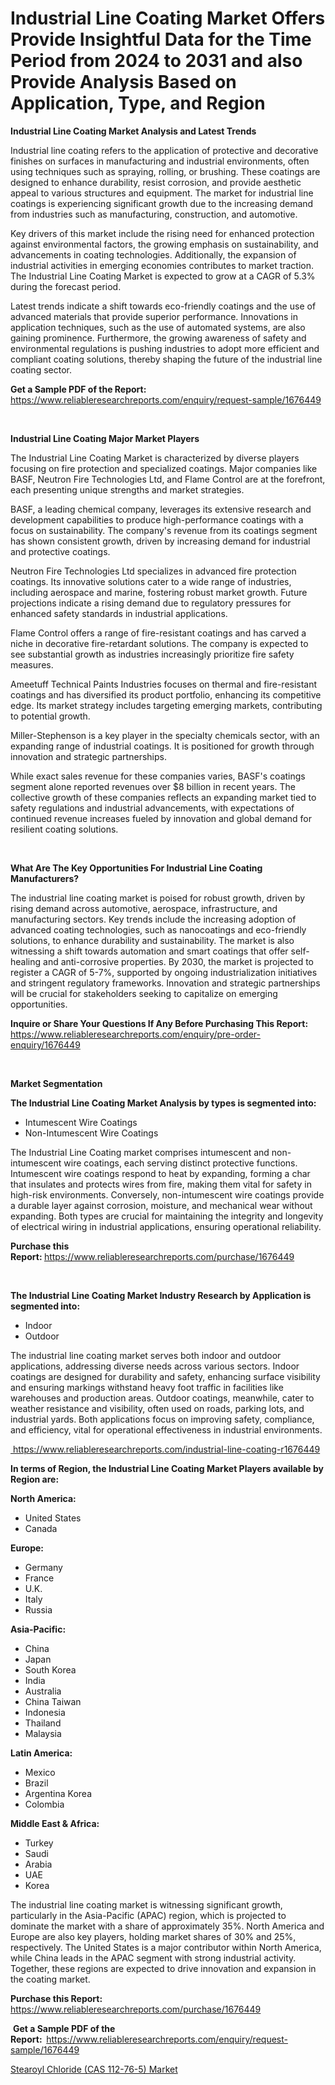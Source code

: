 <p><h1>Industrial Line Coating Market Offers Provide Insightful Data for the Time Period from 2024 to 2031 and also Provide Analysis Based on Application, Type, and Region</h1></p><p><strong>Industrial Line Coating Market Analysis and Latest Trends</strong></p>
<p><p>Industrial line coating refers to the application of protective and decorative finishes on surfaces in manufacturing and industrial environments, often using techniques such as spraying, rolling, or brushing. These coatings are designed to enhance durability, resist corrosion, and provide aesthetic appeal to various structures and equipment. The market for industrial line coatings is experiencing significant growth due to the increasing demand from industries such as manufacturing, construction, and automotive.</p><p>Key drivers of this market include the rising need for enhanced protection against environmental factors, the growing emphasis on sustainability, and advancements in coating technologies. Additionally, the expansion of industrial activities in emerging economies contributes to market traction. The Industrial Line Coating Market is expected to grow at a CAGR of 5.3% during the forecast period. </p><p>Latest trends indicate a shift towards eco-friendly coatings and the use of advanced materials that provide superior performance. Innovations in application techniques, such as the use of automated systems, are also gaining prominence. Furthermore, the growing awareness of safety and environmental regulations is pushing industries to adopt more efficient and compliant coating solutions, thereby shaping the future of the industrial line coating sector.</p></p>
<p><strong>Get a Sample PDF of the Report:&nbsp;</strong> <a href="https://www.reliableresearchreports.com/enquiry/request-sample/1676449?utm_campaign=28&utm_medium=2&utm_source=Github&utm_content=ia&utm_term=27122024&utm_id=industrial-line-coating">https://www.reliableresearchreports.com/enquiry/request-sample/1676449</a></p>
<p>&nbsp;</p>
<p><strong>Industrial Line Coating Major Market Players</strong></p>
<p><p>The Industrial Line Coating Market is characterized by diverse players focusing on fire protection and specialized coatings. Major companies like BASF, Neutron Fire Technologies Ltd, and Flame Control are at the forefront, each presenting unique strengths and market strategies.</p><p>BASF, a leading chemical company, leverages its extensive research and development capabilities to produce high-performance coatings with a focus on sustainability. The company's revenue from its coatings segment has shown consistent growth, driven by increasing demand for industrial and protective coatings.</p><p>Neutron Fire Technologies Ltd specializes in advanced fire protection coatings. Its innovative solutions cater to a wide range of industries, including aerospace and marine, fostering robust market growth. Future projections indicate a rising demand due to regulatory pressures for enhanced safety standards in industrial applications.</p><p>Flame Control offers a range of fire-resistant coatings and has carved a niche in decorative fire-retardant solutions. The company is expected to see substantial growth as industries increasingly prioritize fire safety measures.</p><p>Ameetuff Technical Paints Industries focuses on thermal and fire-resistant coatings and has diversified its product portfolio, enhancing its competitive edge. Its market strategy includes targeting emerging markets, contributing to potential growth.</p><p>Miller-Stephenson is a key player in the specialty chemicals sector, with an expanding range of industrial coatings. It is positioned for growth through innovation and strategic partnerships.</p><p>While exact sales revenue for these companies varies, BASF's coatings segment alone reported revenues over $8 billion in recent years. The collective growth of these companies reflects an expanding market tied to safety regulations and industrial advancements, with expectations of continued revenue increases fueled by innovation and global demand for resilient coating solutions.</p></p>
<p>&nbsp;</p>
<p><strong>What Are The Key Opportunities For Industrial Line Coating Manufacturers?</strong></p>
<p><p>The industrial line coating market is poised for robust growth, driven by rising demand across automotive, aerospace, infrastructure, and manufacturing sectors. Key trends include the increasing adoption of advanced coating technologies, such as nanocoatings and eco-friendly solutions, to enhance durability and sustainability. The market is also witnessing a shift towards automation and smart coatings that offer self-healing and anti-corrosive properties. By 2030, the market is projected to register a CAGR of 5-7%, supported by ongoing industrialization initiatives and stringent regulatory frameworks. Innovation and strategic partnerships will be crucial for stakeholders seeking to capitalize on emerging opportunities.</p></p>
<p><strong>Inquire or Share Your Questions If Any Before Purchasing This Report:</strong> <a href="https://www.reliableresearchreports.com/enquiry/pre-order-enquiry/1676449?utm_campaign=28&utm_medium=2&utm_source=Github&utm_content=ia&utm_term=27122024&utm_id=industrial-line-coating">https://www.reliableresearchreports.com/enquiry/pre-order-enquiry/1676449</a></p>
<p>&nbsp;</p>
<p><strong>Market Segmentation</strong></p>
<p><strong>The Industrial Line Coating Market Analysis by types is segmented into:</strong></p>
<p><ul><li>Intumescent Wire Coatings</li><li>Non-Intumescent Wire Coatings</li></ul></p>
<p><p>The Industrial Line Coating market comprises intumescent and non-intumescent wire coatings, each serving distinct protective functions. Intumescent wire coatings respond to heat by expanding, forming a char that insulates and protects wires from fire, making them vital for safety in high-risk environments. Conversely, non-intumescent wire coatings provide a durable layer against corrosion, moisture, and mechanical wear without expanding. Both types are crucial for maintaining the integrity and longevity of electrical wiring in industrial applications, ensuring operational reliability.</p></p>
<p><strong>Purchase this Report:&nbsp;</strong><a href="https://www.reliableresearchreports.com/purchase/1676449?utm_campaign=28&utm_medium=2&utm_source=Github&utm_content=ia&utm_term=27122024&utm_id=industrial-line-coating">https://www.reliableresearchreports.com/purchase/1676449</a></p>
<p>&nbsp;</p>
<p><strong>The Industrial Line Coating Market Industry Research by Application is segmented into:</strong></p>
<p><ul><li>Indoor</li><li>Outdoor</li></ul></p>
<p><p>The industrial line coating market serves both indoor and outdoor applications, addressing diverse needs across various sectors. Indoor coatings are designed for durability and safety, enhancing surface visibility and ensuring markings withstand heavy foot traffic in facilities like warehouses and production areas. Outdoor coatings, meanwhile, cater to weather resistance and visibility, often used on roads, parking lots, and industrial yards. Both applications focus on improving safety, compliance, and efficiency, vital for operational effectiveness in industrial environments.</p></p>
<p><a href="https://www.reliableresearchreports.com/industrial-line-coating-r1676449?utm_campaign=28&utm_medium=2&utm_source=Github&utm_content=ia&utm_term=27122024&utm_id=industrial-line-coating">&nbsp;https://www.reliableresearchreports.com/industrial-line-coating-r1676449</a></p>
<p><strong>In terms of Region, the Industrial Line Coating Market Players available by Region are:</strong></p>
<p>
    <p> <strong> North America: </strong>
        <ul>
            <li>United States</li>
            <li>Canada</li>
        </ul>
        </p> 
    <p> <strong> Europe: </strong>
        <ul>
            <li>Germany</li>
            <li>France</li>
            <li>U.K.</li>
            <li>Italy</li>
            <li>Russia</li>
        </ul>
        </p> 
    <p> <strong> Asia-Pacific: </strong>
        <ul>
            <li>China</li>
            <li>Japan</li>
            <li>South Korea</li>
            <li>India</li>
            <li>Australia</li>
            <li>China Taiwan</li>
            <li>Indonesia</li>
            <li>Thailand</li>
            <li>Malaysia</li>
        </ul>
        </p> 
    <p> <strong> Latin America: </strong>
        <ul>
            <li>Mexico</li>
            <li>Brazil</li>
            <li>Argentina Korea</li>
            <li>Colombia</li>
        </ul>
        </p> 
    <p> <strong> Middle East & Africa: </strong>
        <ul>
            <li>Turkey</li>
            <li>Saudi</li>
            <li>Arabia</li>
            <li>UAE</li>
            <li>Korea</li>
        </ul>
    </p>
    </p>
<p><p>The industrial line coating market is witnessing significant growth, particularly in the Asia-Pacific (APAC) region, which is projected to dominate the market with a share of approximately 35%. North America and Europe are also key players, holding market shares of 30% and 25%, respectively. The United States is a major contributor within North America, while China leads in the APAC segment with strong industrial activity. Together, these regions are expected to drive innovation and expansion in the coating market.</p></p>
<p><strong>Purchase this Report: </strong><a href="https://www.reliableresearchreports.com/purchase/1676449?utm_campaign=28&utm_medium=2&utm_source=Github&utm_content=ia&utm_term=27122024&utm_id=industrial-line-coating">https://www.reliableresearchreports.com/purchase/1676449</a></p>
<p>&nbsp;<strong>Get a Sample PDF of the Report:&nbsp;&nbsp;</strong><a href="https://www.reliableresearchreports.com/enquiry/request-sample/1676449?utm_campaign=28&utm_medium=2&utm_source=Github&utm_content=ia&utm_term=27122024&utm_id=industrial-line-coating">https://www.reliableresearchreports.com/enquiry/request-sample/1676449</a></p>
<p><strong></strong></p>
<p><p><a href="https://github.com/indrystar/Market-Research-Report-List-5/blob/main/stearoyl-chloride-cas-112-76-5-market.md?utm_campaign=28&utm_medium=2&utm_source=Github&utm_content=ia&utm_term=27122024&utm_id=industrial-line-coating">Stearoyl Chloride (CAS 112-76-5) Market</a></p></p>